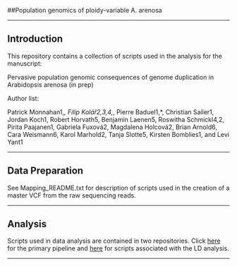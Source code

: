 ##Population genomics of ploidy-variable A. arenosa

----
## Introduction
This repository contains a collection of scripts used in the analysis for the manuscript:

Pervasive population genomic consequences of genome duplication in Arabidopsis arenosa (in prep)

Author list:

Patrick Monnahan1,*, Filip Kolář2,3,4,*, Pierre Baduel1,*, Christian Sailer1, Jordan Koch1, Robert Horvath5, Benjamin Laenen5, Roswitha Schmickl4,2, Pirita Paajanen1, Gabriela Fuxová2, Magdalena Holcová2, Brian Arnold6, Cara Weismann6, Karol Marhold2, Tanja Slotte5, Kirsten Bomblies1, and Levi Yant1

----
## Data Preparation
See Mapping_README.txt for description of scripts used in the creation of a master VCF from the raw sequencing reads.

----
## Analysis
Scripts used in data analysis are contained in two repositories.    Click [here](https://github.com/pmonnahan/ScanTools) for the primary pipeline and [here](https://github.com/pmonnahan/LD) for scripts associated with the LD analysis.


----